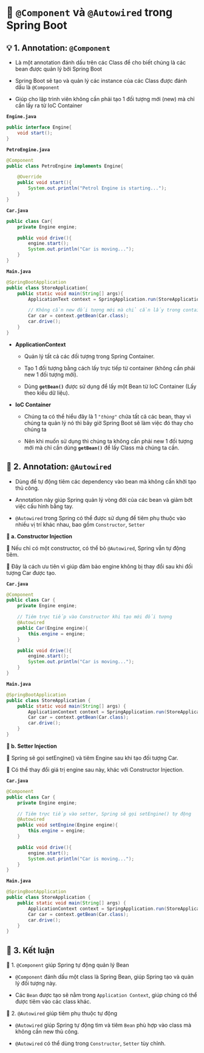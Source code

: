 # 🌱 `@Component` và `@Autowired` trong Spring Boot

## **💡 1. Annotation: `@Component`**

- Là một annotation đánh dấu trên các Class để cho biết chúng là các bean được quản lý bởi Spring Boot

- Spring Boot sẽ tạo và quản lý các instance của các Class được đánh dấu là `@Component`

- Giúp cho lập trình viên không cần phải tạo 1 đối tượng mới (new) mà chỉ cần lấy ra từ IoC Container

**`Engine.java`**

```java
public interface Engine{
    void start();
}
```

**`PetroEngine.java`**

```java
@Component
public class PetroEngine implements Engine{

    @Override
    public void start(){
        System.out.println("Petrol Engine is starting...");
    }
}
```

**`Car.java`**

```java
public class Car{
    private Engine engine;

    public void drive(){
        engine.start();
        System.out.println("Car is moving...");
    }
}
```

**`Main.java`**

```java
@SpringBootApplication
public class StoreApplication{
	public static void main(String[] args){
		ApplicationText context = SpringApplication.run(StoreApplication.class, args);

        // Không cần new đối tượng mới mà chỉ cần lấy trong container
		Car car = context.getBean(Car.class);
        car.drive();
	}
}

```

- **ApplicationContext**

  - Quản lý tất cả các đối tượng trong Spring Container.

  - Tạo 1 đối tượng bằng cách lấy trực tiếp từ container (không cần phải new 1 đối tượng mới).

  - Dùng **`getBean()`** được sử dụng để lấy một Bean từ IoC Container (Lấy theo kiểu dữ liệu).

- **IoC Container**

  - Chúng ta có thể hiểu đây là 1 _`"thùng"`_ chứa tất cả các bean, thay vì chúng ta quản lý nó thì bây giờ Spring Boot sẽ làm việc đó thay cho chúng ta

  - Nên khi muốn sử dụng thì chúng ta không cần phải new 1 đối tượng mới mà chỉ cần dùng **`getBean()`** để lấy Class mà chúng ta cần.

## **🌿 2. Annotation: `@Autowired`**

- Dùng để tự động tiêm các dependency vào bean mà không cần khởi tạo thủ công.

- Annotation này giúp Spring quản lý vòng đời của các bean và giảm bớt việc cấu hình bằng tay.

- `@Autowired` trong Spring có thể được sử dụng để tiêm phụ thuộc vào nhiều vị trí khác nhau, bao gồm `Constructor`, `Setter`

**🥂 a. Constructor Injection**

🔹 Nếu chỉ có một constructor, có thể bỏ `@Autowired`, Spring vẫn tự động tiêm.

🔹 Đây là cách ưu tiên vì giúp đảm bảo engine không bị thay đổi sau khi đối tượng Car được tạo.

**`Car.java`**

```java
@Component
public class Car {
    private Engine engine;

    // Tiêm trực tiếp vào Constructor khi tạo mới đối tượng
    @Autowired
    public Car(Engine engine){
        this.engine = engine;
    }

    public void drive(){
        engine.start();
        System.out.println("Car is moving...");
    }
}
```

**`Main.java`**

```java
@SpringBootApplication
public class StoreApplication {
	public static void main(String[] args) {
		ApplicationContext context = SpringApplication.run(StoreApplication.class, args);
		Car car = context.getBean(Car.class);
		car.drive();
	}
}
```

**🍣 b. Setter Injection**

🔹 Spring sẽ gọi setEngine() và tiêm Engine sau khi tạo đối tượng Car.

🔹 Có thể thay đổi giá trị engine sau này, khác với Constructor Injection.

**`Car.java`**

```java
@Component
public class Car {
    private Engine engine;

    // Tiêm trực tiếp vào setter, Spring sẽ gọi setEngine() tự động
    @Autowired
    public void setEngine(Engine engine){
        this.engine = engine;
    }

    public void drive(){
        engine.start();
        System.out.println("Car is moving...");
    }
}
```

**`Main.java`**

```java
@SpringBootApplication
public class StoreApplication {
	public static void main(String[] args) {
		ApplicationContext context = SpringApplication.run(StoreApplication.class, args);
		Car car = context.getBean(Car.class);
		car.drive();
	}
}
```

## **🌟 3. Kết luận**

🥟 1. `@Component` giúp Spring tự động quản lý Bean

- `@Component` đánh dấu một class là Spring Bean, giúp Spring tạo và quản lý đối tượng này.

- Các `Bean` được tạo sẽ nằm trong `Application Context`, giúp chúng có thể được tiêm vào các class khác.

🍁 2. `@Autowired` giúp tiêm phụ thuộc tự động

- `@Autowired` giúp Spring tự động tìm và tiêm `Bean` phù hợp vào class mà không cần new thủ công.

- `@Autowired` có thể dùng trong `Constructor`, `Setter` tùy chỉnh.
